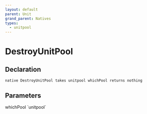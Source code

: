 ```yaml
---
layout: default
parent: Unit
grand_parent: Natives
types:
  - unitpool
---
```


# DestroyUnitPool

## Declaration

```
native DestroyUnitPool takes unitpool whichPool returns nothing
```

## Parameters
<dl>
  <dt>whichPool `unitpool`</dt>
  <dd></dd>
</dl>